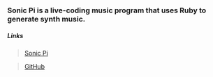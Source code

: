 ### Sonic Pi is a live-coding music program that uses Ruby to generate synth music.

##### Links
> [Sonic Pi](https://sonic-pi.net/) 

> [GitHub](https://github.com/samaaron/sonic-pi)
